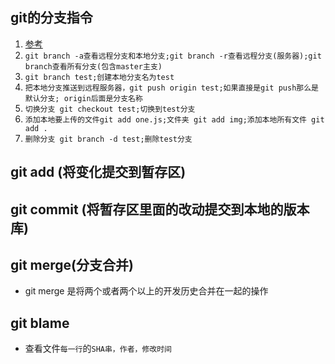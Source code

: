 ## git的分支指令
1. [参考](https://www.cnblogs.com/printN/p/6259115.html)
2. `git branch -a查看远程分支和本地分支;git branch -r查看远程分支(服务器);git branch查看所有分支(包含master主支)`
3. `git branch test;创建本地分支名为test`
4. `把本地分支推送到远程服务器，git push origin test;如果直接是git push那么是默认分支; origin后面是分支名称`
5. `切换分支 git checkout test;切换到test分支`
6. `添加本地要上传的文件git add one.js;文件夹 git add img;添加本地所有文件 git add .`
7. `删除分支 git branch -d test;删除test分支`

## git add (将变化提交到暂存区)
## git commit (将暂存区里面的改动提交到本地的版本库)

## git merge(分支合并)
* git merge 是将两个或者两个以上的开发历史合并在一起的操作

## git blame
* 查看文件`每一行`的`SHA串，作者，修改时间`

